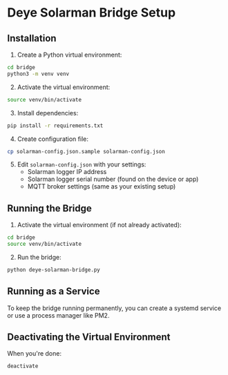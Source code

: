# Deye Solarman Bridge Setup

## Installation

1. Create a Python virtual environment:
```bash
cd bridge
python3 -m venv venv
```

2. Activate the virtual environment:
```bash
source venv/bin/activate
```

3. Install dependencies:
```bash
pip install -r requirements.txt
```

4. Create configuration file:
```bash
cp solarman-config.json.sample solarman-config.json
```

5. Edit `solarman-config.json` with your settings:
   - Solarman logger IP address
   - Solarman logger serial number (found on the device or app)
   - MQTT broker settings (same as your existing setup)

## Running the Bridge

1. Activate the virtual environment (if not already activated):
```bash
cd bridge
source venv/bin/activate
```

2. Run the bridge:
```bash
python deye-solarman-bridge.py
```

## Running as a Service

To keep the bridge running permanently, you can create a systemd service or use a process manager like PM2.

## Deactivating the Virtual Environment

When you're done:
```bash
deactivate
```
